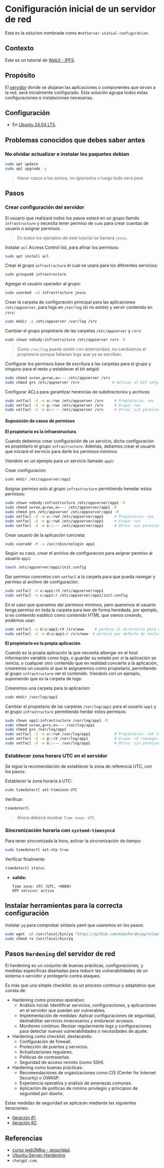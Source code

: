 # Conifiguración inicial de un servidor de red

Esta es la solucion nombrada como `#netServer-initial-configuration`.

## Contexto

Este es un tutorial de [Web3 - IPFS](../README.md).

## Propósito

El [servidor](https://es.wikipedia.org/wiki/Servidor) donde se alojaran las aplicaciones o componentes que sirvan a la red, será inicialmente configurado. Esta solución agrupa todos estas configuraciones e instalaciones necesarias.

## Configuración

- En [Ubuntu 24.04 LTS](https://ubuntu.com/blog/tag/ubuntu-24-04-lts).

## Problemas conocidos que debes saber antes

### No olvidar actualizar e instalar los paquetes debian

```bash
sudo apt update
sudo apt upgrade -y
```

> Hacer casos a los avisos, no ignorarlos o luego todo será peor.

## Pasos

### Crear configuración del servidor

El usuario que realizará todos los pasos estará en un grupo llamdo `infrastructure` y necesita tener permiso de `sudo` para crear cuentas de usuario o asignar permisos.
> En todos los ejemplos de este tutorial se llamará `jesus`.

Instalar `acl` Access Control list, para afinar los permisos:

```bash
sudo apt install acl
```

Crear el grupo `infrastructure` el cual se usará para los diferentes servicios:

```bash
sudo groupadd infrastructure
```

Agregar el usuario operador al grupo:

```bash
sudo usermod -aG infrastructure jesus
```

Crear la carpeta de configuración principal para las aplicaciones `/etc/appserver`, para logs en `/var/log` (si no existe) y servir contenido en `/srv`:

```bash
sudo mkdir -p /etc/appserver /var/log /srv
```

Cambiar el grupo propietario de las carpetas `/etc/appserver` y `/srv`:

```bash
sudo chown nobody:infrastructure /etc/appserver /srv -R
```

> Como `/var/log` puede existir con anterioridad, no cambiamos el propietario porque fallarian logs que ya se escriban.

Configurar los permisos base de escritura a las carpetas para el grupo y ninguno para el resto y establecer el bit setgid:

```bash
sudo chmod u=rwx,g=rwx,o=--- /etc/appserver /srv
sudo chmod g+s /etc/appserver /srv               # Activar el bit setgid
```

Configurar ACLs para garantizar herencias de subdirectorios y archivos

```bash
sudo setfacl -d -m u::rwx /etc/appserver /srv     # Propietario: rwx
sudo setfacl -d -m g::rwx /etc/appserver /srv     # Grupo: rwx
sudo setfacl -d -m o::--- /etc/appserver /srv     # Otros: sin permisos
```

#### Suposición de casos de permisos

**El propietario es la infraestructura**.

Cuando debemos crear configuración de un servicio, dicha configuración es propietario el grupo `infrastructure`.
Además, debemos crear el usuario que iniciará el servicio para darle los permisos mínimos.

Viendolo en un ejemplo para un servicio llamado `app1`:

Crear configuración:

```bash
sudo mkdir /etc/appserver/app1
```

Asignar permiso solo al grupo `infrastructure` permitiendo heredar estos permisos:

```bash
sudo chown nobody:infrastructure /etc/appserver/app1 -R
sudo chmod u=rwx,g=rwx,o=--- /etc/appserver/app1 -R
sudo chmod g+s /etc/appserver /etc/appserver/app1 -R
sudo setfacl -d -m u::rwX /etc/appserver/app1     # Propietario: rwx
sudo setfacl -d -m g::rwX /etc/appserver/app1     # Grupo: rwx
sudo setfacl -d -m o::--- /etc/appserver/app1     # Otros: sin permisos
```

Crear usuario de la aplicación concreta:

```bash
sudo useradd -M -s /usr/sbin/nologin app1
```

Según su caso, crear el archivo de configuracion para asignar permiso al usuario `app1`:

```bash
touch /etc/appserver/app1/init.config
```

Dar permiso concretos con `setfacl` a la carpeta para que pueda navegar y permiso al archivo de configuración:

```bash
sudo setfacl -m u:app1:rX /etc/appserver/app1
sudo setfacl -m u:app1:r /etc/appserver/app1/init.config
```

En el caso que queramos dar permisos mínimos, pero queremos el usuario tenga permiso en toda la carpeta para leer de forma heredada, por ejemplo, si es contenido estático como contenido HTML que vamos creando, podemos usar:

```bash
sudo setfacl -m d:u:app1:rX /srv/www     # permiso al directorio para navegar solamente
sudo setfacl -d -m d:u:app1:r /srv/www  # permiso por defecto de lectura a cada nuevo archivo
```

**El propietario es la propia aplicación**.

Cuando es la propia aplicación la que necesita albergar en el host información variable como logs, o guardar su estado por si la aplicación se renicia, o cualquier otro contenido que en realidad concierte a la aplicación, crearemos un usuario al que le asignaremos como propietario, permitiendo al grupo `infrastructure` ver el contenido. Viendolo con un ejemplo, suponiendo que es la carpeta de logs:

Crearemos una carpeta para la aplicacion:

```bash
sudo mkdir /var/log/app1
```

Cambiar el propietario de las carpetas `/var/log/app1` para el usuario `app1` y el grupo `infrastructure` permitiendo herdar estos permisos:

```bash
sudo chown app1:infrastructure /var/log/app1 -R
sudo chmod u=rwx,g=rx,o=--- /var/log/app1
sudo chmod g+s /var/log/app1
sudo setfacl -d -m u::rwX /var/log/app1           # Propietario: rwX (navegar)
sudo setfacl -d -m g::rX /var/log/app1            # Grupo: rX (navegar)
sudo setfacl -d -m o::--- /var/log/app1           # Otros: sin permisos
```

### Establecer zona horara UTC en el servidor

Se sigue la recomendación de establecer la zona de referencia UTC, con los pasos:

Establecer la zona horaria a UTC:

```bash
sudo timedatectl set-timezone UTC
```

Verificar:

```bash
timedatectl
```

> Ahora debería mostrar `Time zone: UTC`.

### Sincronización horaria con `systemd-timesyncd`

Para tener sincronizada la hora, activar la sincronización de tiempo:

```bash
sudo timedatectl set-ntp true
```

Verificar finalmente

```bash
timedatectl status
```

- **salida:**

    ```plaintext
    Time zone: UTC (UTC, +0000)
    NTP service: active
    ```

## Instalar herramientas para la correcta configuración

Instalar `yq` para comprobar sintaxis yaml que usaremos en los pasos:

```bash
sudo wget -qO /usr/local/bin/yq "https://github.com/mikefarah/yq/releases/latest/download/yq_linux_amd64"
sudo chmod +x /usr/local/bin/yq
```

## Pasos `Hardening` del servidor de red

El hardening es un conjunto de buenas prácticas, configuraciones, y medidas específicas diseñadas para reducir las vulnerabilidades de un sistema o servidor y protegerlo contra ataques.

Es más que una simple checklist: es un proceso continuo y adaptativo que consta de:

- Hardening como proceso operativo:
  - Análisis inicial: Identificar servicios, configuraciones, y aplicaciones en el servidor que puedan ser vulnerables.
  - Implementación de medidas: Aplicar configuraciones de seguridad, deshabilitar servicios innecesarios y endurecer accesos.
  - Monitoreo continuo: Revisar regularmente logs y configuraciones para detectar nuevas vulnerabilidades o necesidades de ajuste.
- Hardening como checklist, destacando:
  - Configuración de firewall.
  - Protección de puertos y servicios.
  - Actualizaciones regulares.
  - Políticas de contraseñas.
  - Seguridad de acceso remoto (como SSH).
- Hardening como buenas prácticas:
  - Recomendaciones de organizaciones como CIS (Center for Internet Security) o OWASP.
  - Experiencia operativa y análisis de amenazas comunes.
  - Aplicación de políticas de mínimo privilegio y principios de seguridad por diseño.

Estas medidas de seguridad se aplicarán mediante las siguientes iteraciones:

- [iteración #1](./netServer-hardening/hardering-iteration-1.md).
- [iteración #2](./netServer-hardening/hardering-iteration-2.md).

## Referencias

- [curso web3Mba - seguridad](https://www.web3mba.io/).
- [Ubuntu-Server-Hardening](https://gist.github.com/cybergitt/caf4451ad3f231735d97a1a42a1e88db).
- `chatgpt.com`.
